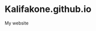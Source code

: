 # Kalifakone.github.io
My website
<!DOCTYPE html>
<html>
<title>The Story Of My World</title>

</body>
</html>
